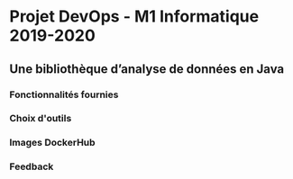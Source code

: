 # Projet DevOps - M1 Informatique 2019-2020
## Une bibliothèque d’analyse de données en Java

### Fonctionnalités fournies


### Choix d'outils


### Images DockerHub


### Feedback